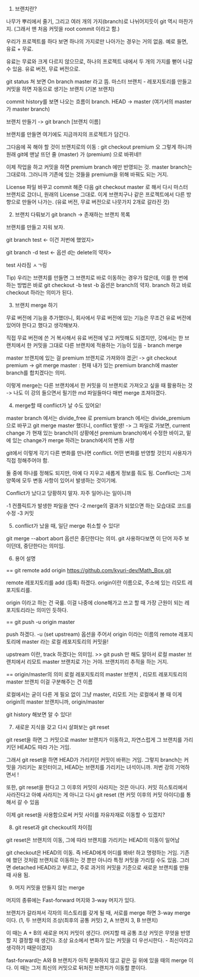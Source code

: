 1. 브랜치란?

나무가 뿌리에서 줄기, 그리고 여러 개의 가지(branch)로 나뉘어지듯이 git 역시 마찬가지. (그래서 맨 처음 커밋을 root commit 이라고 함.)

우리가 프로젝트를 하다 보면 하나의 가지로만 나아가는 경우는 거의 없음. 예로 들면, 유료 + 무료.

유료는 무료와 크게 다르지 않으므로, 하나의 프로젝트 내에서 두 개의 가지를 뻗어 나갈 수 있음. 유료 버전, 무료 버전으로.

git status 쳐 보면 On branch master 라고 뜸.
마스터 브랜치 - 레포지토리를 만들고 커밋을 하면 자동으로 생기는 브랜치 (기본 브랜치)

commit history를 보면 나오는 흐름이 branch.
HEAD -> master (여기서의 master 가 master branch)

브랜치 만들기 -> git branch [브랜치 이름]

브랜치를 만들면 여기에도 지금까지의 프로젝트가 담긴다.

그다음에 꼭 해야 할 것이 브랜치로의 이동 : git checkout premium
오 그렇게 하니까 원래 git에 맨날 뜨던 줄 (master) 가 (premium) 으로 바뀌네!!

이제 작업을 하고 커밋을 하면 premium branch 에만 반영되는 것. master branch는 그대로야. 그러니까 기존에 있는 것들을 premium을 위해 바꿔도 되는 거지.

License 파일 바꾸고 commit 해준 다음
git checkout master 로 해서 다시 마스터 브랜치로 갔더니,
원래의 License 그대로. 이게 브랜치구나 같은 프로젝트에서 다른 방향으로 만들어 나가는. (유료 버전, 무료 버전으로 나뭇가지 2개로 갈라진 것)

2. 브랜치 다뤄보기
   git branch -> 존재하는 브랜치 목록

브랜치를 만들고 지워 보자.

git branch test <- 이건 저번에 했었지>

git branch -d test <- 옵션 d는 delete의 약자>

test 사라짐 ㅅㄱ링

Tip) 우리는 브랜치를 만들면 그 브랜치로 바로 이동하는 경우가 많은데, 이를 한 번에 하는 방법은 바로
git checkout -b test
-b 옵션은 branch의 약자. branch 하고 바로 checkout 하라는 의미가 된다.

3. 브랜치 merge 하기

무료 버전에 기능을 추가했더니, 회사에서 무료 버전에 있는 기능은 무조건 유료 버전에 있어야 한다고 했다고 생각해보자.

직접 무료 버전에 쓴 거 복사해서 유료 버전에 넣고 커밋해도 되겠지만, 깃에서는 한 브랜치에서 한 커밋을 그대로 다른 브랜치에 적용하는 기능이 있음 - branch merge

master 브랜치에 있는 걸 premium 브랜치로 가져와야 겠군! -> git checkout premium -> git merge master
: 현재 내가 있는 premium branch에 master branch를 합치겠다는 의미.

이렇게 merge는 다른 브랜치에서 한 커밋을 이 브랜치로 가져오고 싶을 때 활용하는 것 -> 나도 이 강의 들으면서 필기한 md 파일들마다 매번 merge 조져야겠다.

4. merge할 때 conflict가 날 수도 있어요!

master branch 에서는 divide_free 로
premium branch 에서는 divide_premium 으로 바꾸고 git merge master 했더니,
conflict 발생! -> 그 파일로 가보면, current change 가 현재 있는 branch(이 상황에선 premium branch)에서 수정한 바이고, 밑에 있는 change가 merge 하려는 branch에서의 변동 사항

git에서 이렇게 각기 다른 변화를 만나면 conflict. 어떤 변화를 반영할 것인지 사용자가 직접 정해주어야 함.

둘 중에 하나를 정해도 되지만, 아예 다 지우고 새롭게 정보를 줘도 됨. Conflict는 그저 양쪽에 모두 변동 사항이 있어서 발생하는 것이기에.

Conflict가 났다고 당황하지 말자. 자주 일어나는 일이니까

-1 컨플릭트가 발생한 파일을 연다
-2 merge의 결과가 되었으면 하는 모습대로 코드를 수정
-3 커밋

5. conflict가 났을 때, 일단 merge 취소할 수 있다!

git merge --abort
abort 옵션은 중단한다는 의미. git 사용하다보면 이 단어 자주 보이던데, 중단한다는 의미임.

6. 용어 설명

== git remote add origin https://github.com/kyuri-dev/Math_Box.git

remote 레포지토리를 add (등록) 하겠다. origin이란 이름으로, 주소에 있는 리모트 레포지토리를.

origin 이라고 하는 건 국룰. 이걸 나중에 clone해가고 쓰고 할 때 가장 근원이 되는 레포지토리라는 의미인 듯하다.

== git push -u origin master

push 하겠다. -u (set upstream) 옵션을 주어서 origin 이라는 이름의 remote 레포지토리에 master 라는 로컬 레포지토리의 커밋을!

upstream 이란, track 하겠다는 의미임. >> git push 만 해도 알아서 로컬 master 브랜치에서 리모트 master 브랜치로 가는 거야. 브랜치끼리 추적을 하는 거지.

== origin/master의 의미
로컬 레포지토리의 master 브랜치 , 리모트 레포지토리의 master 브랜치
이걸 구분해주는 건 이름

로컬에서는 굳이 다른 게 필요 없이 그냥 master,
리모트 거는 로컬에서 볼 때 이게 origin의 master 브랜치니까, origin/master

git history 해보면 알 수 있다!

7. 새로운 지식을 갖고 다시 살펴보는 git reset

git reset을 하면 그 커밋으로 master 브랜치가 이동하고, 자연스럽게 그 브랜치를 가리키던 HEAD도 따라 가는 거임.

그래서 git reset을 하면 HEAD가 가리키던 커밋이 바뀌는 거임. 그렇지 branch는 커밋을 가리키는 포인터이고, HEAD는 브랜치를 가리키는 녀석이니까. 저번 강의 기억하면서 !

또한,
git reset을 한다고 그 이후의 커밋이 사라지는 것은 아니다.
커밋 히스토리에서 사라진다고 아예 사라지는 게 아니고 다시 git reset (현 커밋 이후의 커밋 아이디)를 통해서 갈 수 있음

이제 git reset을 사용함으로써 커밋 사이를 자유자재로 이동할 수 있겠지?

8. git reset과 git checkout의 차이점

git reset은 브랜치의 이동, 그에 따라 브랜치를 가리키는 HEAD의 이동이 일어남

git checkout은 HEAD의 이동. 즉 HEAD에게 어디를 봐바! 하고 명령하는 거임. 기존에 했던 것처럼 브랜치로 이동하는 것 뿐만 아니라 특정 커밋을 가리킬 수도 있음. 그러면 detached HEAD라고 부르고, 주로 과거의 커밋을 기준으로 새로운 브랜치를 만들 때 사용 됨.

9. 머지 커밋을 만들지 않는 merge

머지의 종류에는 Fast-forward 머지와 3-way 머지가 있다.

브랜치가 갈라져서 각자의 히스토리를 갖게 될 때, 서로를 merge 하면 3-way merge이다. (1, 두 브랜치의 조상(최후의 공통 커밋) 2, A 브랜치 3, B 브랜치)

이 때는 A + B의 새로운 머지 커밋이 생긴다.
(머지할 때 공통 조상 커밋은 무엇을 반영할 지 결정할 때 생긴다. 조상 요소에서 변화가 있는 커밋을 더 우선시한다. - 최신이라고 생각하기 때문이겠지)

fast-forward는 A와 B 브랜치가 아직 분화하지 않고 같은 길 위에 있을 때의 merge 이다. 이 때는 그저 최신의 커밋으로 뒤처진 브랜치가 이동할 뿐이다.
